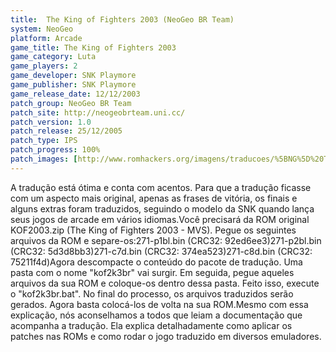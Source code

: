 ```yaml
---
title:  The King of Fighters 2003 (NeoGeo BR Team)
system: NeoGeo
platform: Arcade
game_title: The King of Fighters 2003
game_category: Luta
game_players: 2
game_developer: SNK Playmore
game_publisher: SNK Playmore
game_release_date: 12/12/2003
patch_group: NeoGeo BR Team 
patch_site: http://neogeobrteam.uni.cc/ 
patch_version: 1.0 
patch_release: 25/12/2005 
patch_type: IPS 
patch_progress: 100%
patch_images: [http://www.romhackers.org/imagens/traducoes/%5BNG%5D%20The%20King%20of%20Fighters%202003%20-%20NGBRT%20-%20Logo.gif,http://www.romhackers.org/imagens/traducoes/%5BNG%5D%20The%20King%20of%20Fighters%202003%20-%20NGBRT%20-%201.png,http://www.romhackers.org/imagens/traducoes/%5BNG%5D%20The%20King%20of%20Fighters%202003%20-%20NGBRT%20-%202.png]
---
```

A tradução está ótima e conta com acentos. Para que a tradução ficasse com um aspecto mais original, apenas as frases de vitória, os finais e alguns extras foram traduzidos, seguindo o modelo da SNK quando lança seus jogos de arcade em vários idiomas.Você precisará da ROM original KOF2003.zip (The King of Fighters 2003 - MVS). Pegue os seguintes arquivos da ROM e separe-os:271-p1bl.bin (CRC32: 92ed6ee3)271-p2bl.bin (CRC32: 5d3d8bb3)271-c7d.bin (CRC32: 374ea523)271-c8d.bin (CRC32: 75211f4d)Agora descompacte o conteúdo do pacote de tradução. Uma pasta com o nome "kof2k3br" vai surgir. Em seguida, pegue aqueles arquivos da sua ROM e coloque-os dentro dessa pasta. Feito isso, execute o "kof2k3br.bat". No final do processo, os arquivos traduzidos serão gerados. Agora basta colocá-los de volta na sua ROM.Mesmo com essa explicação, nós aconselhamos a todos que leiam a documentação que acompanha a tradução. Ela explica detalhadamente como aplicar os patches nas ROMs e como rodar o jogo traduzido em diversos emuladores.